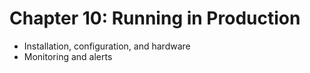 # Chapter 10: Running in Production #

* Installation, configuration, and hardware
* Monitoring and alerts